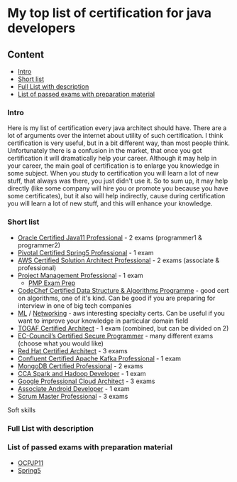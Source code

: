 # My top list of certification for java developers

## Content
* [Intro](#intro)
* [Short list](#short-list)
* [Full List with description](#full-list-with-description)
* [List of passed exams with preparation material](#list-of-passed-exams-with-preparation-material)

### Intro

Here is my list of certification every java architect should have. There are a lot of arguments over the internet about utility of such certification. 
I think certification is very useful, but in a bit different way, than most people think. Unfortunately there is a confusion in the market, that once you got certification it will dramatically help your career.
Although it may help in your career, the main goal of certification is to enlarge you knowledge in some subject. When you study to certification you will learn a lot of new stuff, that always was there, you just didn't use it.
So to sum up, it may help directly (like some company will hire you or promote you because you have some certificates), but it also will help indirectly, cause during certification you will learn a lot of new stuff, and this will enhance your knowledge.

 


### Short list
* [Oracle Certified Java11 Professional](https://education.oracle.com/products/trackp_815) - 2 exams (programmer1 & programmer2)
* [Pivotal Certified Spring5 Professional](https://store.education.pivotal.io/confirm-course?courseid=EDU-1202) - 1 exam
* [AWS Certified Solution Architect Professional](https://aws.amazon.com/certification/) - 2 exams (associate & professional)
* [Project Management Professional](https://www.pmi.org/certifications/types/project-management-pmp) - 1 exam
    * [PMP Exam Prep](https://www.amazon.com/PMP-Exam-Prep-Eighth-Updated/dp/1932735658)
* [CodeChef Certified Data Structure & Algorithms Programme](https://www.codechef.com/certification/data-structures-and-algorithms/prepare) - good cert on algorithms, one of it's kind. Can be good if you are preparing for interview in one of big tech companies
* [ML](https://aws.amazon.com/certification/certified-machine-learning-specialty) / [Networking](https://aws.amazon.com/certification/certified-advanced-networking-specialty) - aws interesting specialty certs. Can be useful if you want to improve your knowledge in particular domain field
* [TOGAF Certified Architect](https://certification.opengroup.org/examinations/togaf/togaf9-combined) - 1 exam (combined, but can be divided on 2)
* [EC-Council’s Certified Secure Programmer](https://cert.eccouncil.org/certified-ethical-hacker.html) - many different exams (choose what you would like)
* [Red Hat Certified Architect](https://www.redhat.com/en/services/all-certifications-exams) - 3 exams
* [Confluent Certified Apache Kafka Professional](https://www.confluent.io/certification) - 1 exam
* [MongoDB Certified Professional](https://university.mongodb.com/certification) - 2 exams
* [CCA Spark and Hadoop Developer](https://www.cloudera.com/about/training/certification/cca-spark.html) - 1 exam
* [Google Professional Cloud Architect](https://cloud.google.com/certification/cloud-architect) - 3 exams
* [Associate Android Developer](https://developers.google.com/certification/associate-android-developer) - 1 exam
* [Scrum Master Professional](https://www.scrum.org/professional-scrum-master-i-certification) - 3 exams

Soft skills





### Full List with description

### List of passed exams with preparation material

* [OCPJP11](https://github.com/dgaydukov/cert-ocpjp11)
* [Spring5](https://github.com/dgaydukov/cert-spring5)
